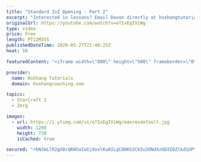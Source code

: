 ```yaml
---
title: "Standard ZvZ Opening - Part 2"
excerpt: "Interested in lessons? Email Devon directly at hushangtutorials@outlook.com ------------------------------------------------------------------------------------------------------- Want to support HuShang Tutorials directly? Patreon is a website where you can contribute a monthly donation that will help"
originalUrl: https://youtube.com/watch?v=eTIxEgIViWg
type: video
price: Free
length: PT12M35S
publishedDateTime: 2020-05-27T21:40:25Z
heat: 50

featuredContent: "<iframe width=\"800\" height=\"500\" frameborder=\"0\" src=\"https://www.youtube.com/embed/eTIxEgIViWg\" allow=\"accelerometer; autoplay; encrypted-media; gyroscope; picture-in-picture\" allowfullscreen></iframe>"

provider:
  name: HuShang Tutorials
  domain: hushangcoaching.com

topics:
  - StarCraft 2
  - Zerg

images:
  - url: https://i.ytimg.com/vi/eTIxEgIViWg/maxresdefault.jpg
    width: 1280
    height: 720
    isCached: true

secured: "+bNJmLlR2gX8cQKW5aIoGjdoxlKu8ILgC8NKG3Ck5u3ONdXzODIE0Zlkd1UPYK5sF8O8vSTywTozqqEVZMtnAXCL2kdoKY9cHgwoN5as2llTcQ7ZRmyhEteN8umZH7TDkx9z4bMJg5uPMfWZXnjB2yldonpegcoT4Ngzr2PyVW3jmvyhJC9Cmcnsj+2/k6suxWp2ULZeSGZEx5pAK2vNGMuzVSyRIlxsBV5HQ+xAZGNWb6ObpjlglaNl5cqgb4TK4OM5RUHwCIAJGErRdZZnaPdF0ksMEk7MyuRlWAaTlBZuWmv5qg7ZxaaS495TMJ3G7Z+XFlMP9fUEQJggjkH0f5AnvKEeFDJgTDnBwDaRZugd7xfLn4PgSgNb7MvHVAWp/dj6UqAs4Yt4tUC1FdUiij9wC+bfrLQyQSQhwh0gEaI=;lAeY4Rpwdn0ICEbIh7cRpg=="
---
```


